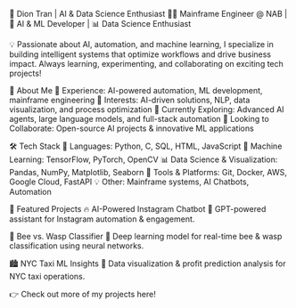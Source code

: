 🚀 Dion Tran | AI & Data Science Enthusiast
👨‍💻 Mainframe Engineer @ NAB | 🤖 AI & ML Developer | 📊 Data Science Enthusiast

💡 Passionate about AI, automation, and machine learning, I specialize in building intelligent systems that optimize workflows and drive business impact. Always learning, experimenting, and collaborating on exciting tech projects!

📌 About Me
🔹 Experience: AI-powered automation, ML development, mainframe engineering
🔹 Interests: AI-driven solutions, NLP, data visualization, and process optimization
🔹 Currently Exploring: Advanced AI agents, large language models, and full-stack automation
🔹 Looking to Collaborate: Open-source AI projects & innovative ML applications

🛠 Tech Stack
🚀 Languages: Python, C, SQL, HTML, JavaScript
🧠 Machine Learning: TensorFlow, PyTorch, OpenCV
📊 Data Science & Visualization: Pandas, NumPy, Matplotlib, Seaborn
🔧 Tools & Platforms: Git, Docker, AWS, Google Cloud, FastAPI
💡 Other: Mainframe systems, AI Chatbots, Automation

📌 Featured Projects
🔥 AI-Powered Instagram Chatbot
🤖 GPT-powered assistant for Instagram automation & engagement.

🐝 Bee vs. Wasp Classifier
📸 Deep learning model for real-time bee & wasp classification using neural networks.

🏙️ NYC Taxi ML Insights
🚕 Data visualization & profit prediction analysis for NYC taxi operations.

👉 Check out more of my projects here!
